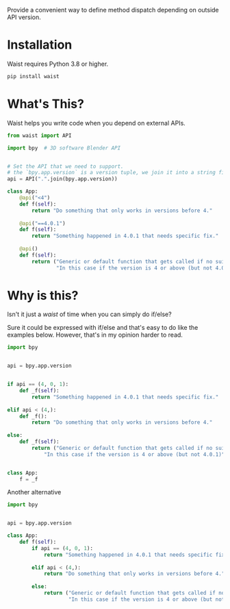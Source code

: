 Provide a convenient way to define method dispatch depending on outside API version.

# Installation

Waist requires Python 3.8 or higher.

```bash
pip install waist
```

# What's This?
Waist helps you write code when you depend on external APIs.


```python
from waist import API

import bpy  # 3D software Blender API


# Set the API that we need to support.
# the `bpy.app.version` is a version tuple, we join it into a string first.
api = API(".".join(bpy.app.version))

class App:
    @api("<4")
    def f(self):
        return "Do something that only works in versions before 4."
    
    @api("==4.0.1")
    def f(self):
        return "Something happened in 4.0.1 that needs specific fix."
    
    @api()
    def f(self):
        return ("Generic or default function that gets called if no suitable version spec is found." 
                "In this case if the version is 4 or above (but not 4.0.1)")

```

# Why is this?
Isn't it just a _waist_ of time when you can simply do if/else?

Sure it could be expressed with if/else and that's easy to do like the examples below.
However, that's in my opinion harder to read.  


```python
import bpy


api = bpy.app.version


if api == (4, 0, 1):
    def _f(self):
        return "Something happened in 4.0.1 that needs specific fix."
        
elif api < (4,):
    def _f():
        return "Do something that only works in versions before 4."
        
else:
    def _f(self):
        return ("Generic or default function that gets called if no suitable version spec is found." 
            "In this case if the version is 4 or above (but not 4.0.1)")


class App:
    f = _f
```

Another alternative

```python
import bpy


api = bpy.app.version

class App:
    def f(self):
        if api == (4, 0, 1):
            return "Something happened in 4.0.1 that needs specific fix."
                
        elif api < (4,):
            return "Do something that only works in versions before 4."
                
        else:
            return ("Generic or default function that gets called if no suitable version spec is found." 
                    "In this case if the version is 4 or above (but not 4.0.1)")

```
